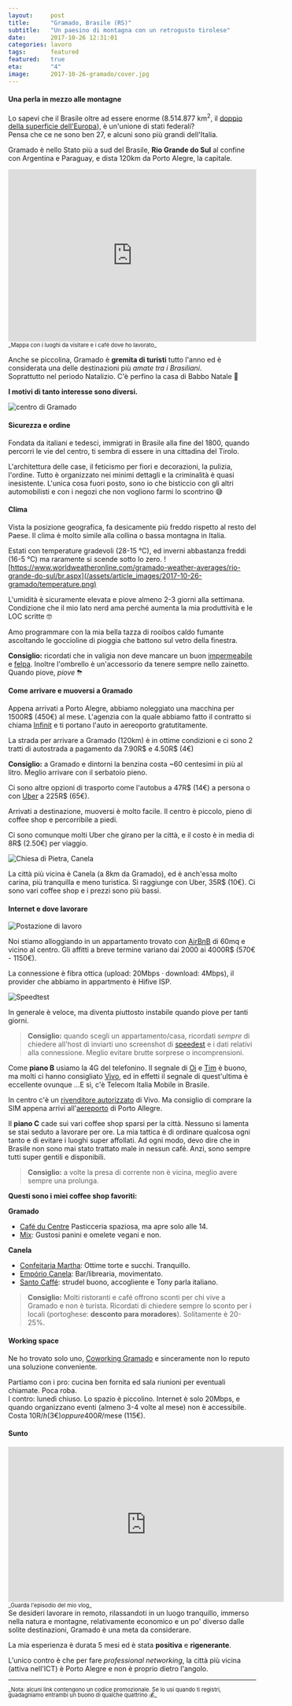 ```yaml
---
layout:     post
title:      "Gramado, Brasile (RS)"
subtitle:   "Un paesino di montagna con un retrogusto tirolese"
date:       2017-10-26 12:31:01
categories: lavoro
tags:       featured
featured:   true
eta:        "4"
image:      2017-10-26-gramado/cover.jpg
---
```


#### Una perla in mezzo alle montagne
Lo sapevi che il Brasile oltre ad essere enorme (8.514.877 km<sup>2</sup>, il [doppio della superficie dell'Europa](https://mapfight.appspot.com/br-vs-eu/brazil-european-union-2017-size-comparison)), è un'unione di stati federali?<br/>
Pensa che ce ne sono ben 27, e alcuni sono più grandi dell'Italia.

Gramado è nello Stato più a sud del Brasile, __Rio Grande do Sul__ al confine con Argentina e Paraguay, e dista 120km da Porto Alegre, la capitale.

<iframe src="https://www.google.com/maps/d/u/0/embed?mid=13HRpRy2C2EVU_M6cJ9AKHFOWlU8Uppcr" width="100%" height="350" frameborder="0" style="border:0"></iframe>
<span style="font-size: 80%">_Mappa con i luoghi da visitare e i café dove ho lavorato_</span>

Anche se piccolina, Gramado è __gremita di turisti__ tutto l'anno ed è considerata una delle destinazioni più _amate tra i Brasiliani_. <br/>Soprattutto nel periodo Natalizio. C'è perfino la casa di Babbo Natale 🎅

__I motivi di tanto interesse sono diversi.__

![centro di Gramado](/assets/article_images/2017-10-26-gramado/gramado.png)

#### Sicurezza e ordine
Fondata da italiani e tedesci, immigrati in Brasile alla fine del 1800, quando percorri le vie del centro, ti sembra di essere in una cittadina del Tirolo.

L'architettura delle case, il feticismo per fiori e decorazioni, la pulizia, l'ordine.
Tutto è organizzato nei minimi dettagli e la criminalità è quasi inesistente.
L'unica cosa fuori posto, sono io che bisticcio con gli altri automobilisti e con i negozi che non vogliono farmi lo scontrino 😅

#### Clima
Vista la posizione geografica, fa desicamente più freddo rispetto al resto del Paese.
Il clima è molto simile alla collina o bassa montagna in Italia.

Estati con temperature gradevoli (28-15 °C), ed inverni abbastanza freddi (16-5 °C) ma raramente si scende sotto lo zero. 
![https://www.worldweatheronline.com/gramado-weather-averages/rio-grande-do-sul/br.aspx](/assets/article_images/2017-10-26-gramado/temperature.png)

L'umidità è sicuramente elevata e piove almeno 2-3 giorni alla settimana.
Condizione che il mio lato nerd ama perché aumenta la mia produttività e le LOC scritte 🤓 

Amo programmare con la mia bella tazza di rooibos caldo fumante ascoltando le goccioline di pioggia che battono sul vetro della finestra.

__Consiglio:__
ricordati che in valigia non deve mancare un buon [impermeabile](https://www.amazon.it/gp/product/B00LOD1JS4/ref=as_li_tl?ie=UTF8&camp=3414&creative=21718&creativeASIN=B00LOD1JS4&linkCode=as2&tag=matteoborga0c-21&linkId=b3e774d77e56554e07942984592c5f8f") e [felpa](https://www.amazon.it/gp/product/B0731HZHCY/ref=as_li_tl?ie=UTF8&camp=3414&creative=21718&creativeASIN=B0731HZHCY&linkCode=as2&tag=matteoborga0c-21&linkId=7451baf4c999f3457f024cfb9a0de8c8). Inoltre l'ombrello è un'accessorio da tenere sempre nello zainetto. Quando piove, _piove_ ⛈

#### Come arrivare e muoversi a Gramado
Appena arrivati a Porto Alegre, abbiamo noleggiato una macchina per 1500R$ (450€) al mese. L'agenzia con la quale abbiamo fatto il contratto si chiama [Infinit](http://infinitautolocadora.com.br/) e ti portano l'auto in aereoporto gratutitamente.

La strada per arrivare a Gramado (120km) è in ottime condizioni e ci sono 2 tratti di autostrada a pagamento da 7.90R$ e 4.50R$ (4€)

__Consiglio:__
a Gramado e dintorni la benzina costa ~60 centesimi in più al litro. Meglio arrivare con il serbatoio pieno.

Ci sono altre opzioni di trasporto come l'autobus a 47R$ (14€) a persona o con [Uber](https://www.uber.com/invite/mattb3617ue) a 225R$ (65€).

Arrivati a destinazione, muoversi è molto facile. Il centro è piccolo, pieno di coffee shop e percorribile a piedi.

Ci sono comunque molti Uber che girano per la città, e il costo è in media di 8R$ (2.50€) per viaggio.


![Chiesa di Pietra, Canela](/assets/article_images/2017-10-26-gramado/canela.png)

La città più vicina è Canela (a 8km da Gramado), ed è anch'essa molto carina, più tranquilla e meno turistica. Si raggiunge con Uber, 35R$ (10€). Ci sono vari coffee shop e i prezzi sono più bassi.

#### Internet e dove lavorare
![Postazione di lavoro](https://instagram.fpoa2-1.fna.fbcdn.net/t51.2885-15/e35/23161845_157291534873233_1992249163256954880_n.jpg)

Noi stiamo alloggiando in un appartamento trovato con [AirBnB](www.airbnb.it/c/mborgato3) di 60mq e vicino al centro. Gli affitti a breve termine variano dai 2000 ai 4000R$ (570€ - 1150€).

La connessione è fibra ottica (upload: 20Mbps &middot; download: 4Mbps), il provider che abbiamo in appartmento è Hifive ISP.

![Speedtest](/assets/article_images/2017-10-26-gramado/speedtest.png)

In generale è veloce, ma diventa piuttosto instabile quando piove per tanti giorni.

> __Consiglio:__ quando scegli un appartamento/casa, ricordati _sempre_ di chiedere all'host di inviarti uno screenshot di [speedest](http://www.speedtest.net/) e i dati relativi alla connessione. Meglio evitare brutte sorprese o incomprensioni.

Come __piano B__ usiamo la 4G del telefonino. Il segnale di [Oi](http://www.oi.com.br/) e [Tim](http://www.tim.com.br/rs) è buono, ma molti ci hanno consigliato [Vivo](http://www.vivo.com.br/), ed in effetti il segnale di quest'ultima è eccellente ovunque ...E sì, c'è Telecom Italia Mobile in Brasile.

In centro c'è un [rivenditore autorizzato](https://www.google.com.br/maps/place/Loja+Vivo/@-29.3780959,-50.875515,15z/data=!4m5!3m4!1s0x0:0x26979e3e49bbe8c1!8m2!3d-29.3780959!4d-50.875515) di Vivo. Ma consiglio di comprare la SIM appena arrivi all'[aereporto](https://www.google.com.br/maps/place/Loja+Vivo/@-29.9901004,-51.1776212,15z/data=!4m5!3m4!1s0x0:0x975e9c72c51965fc!8m2!3d-29.9901004!4d-51.1776212) di Porto Allegre.

Il __piano C__ cade sui vari coffee shop sparsi per la città.
Nessuno si lamenta se stai seduto a lavorare per ore.
La mia tattica è di ordinare qualcosa ogni tanto e di evitare i luoghi super affollati.
Ad ogni modo, devo dire che in Brasile non sono mai stato trattato male in nessun café. Anzi, sono sempre tutti super gentili e disponibili.

> __Consiglio:__ a volte la presa di corrente non è vicina, meglio avere sempre una prolunga.

__Questi sono i miei coffee shop favoriti:__

__Gramado__

- [Café du Centre](https://www.google.com.br/maps/place/Caf%C3%A9+du+Centre/@-29.3744841,-50.8768798,15z/data=!4m5!3m4!1s0x0:0x99d81147aee0eec9!8m2!3d-29.3744841!4d-50.8768798)
Pasticceria spaziosa, ma apre solo alle 14.
- [Mix](https://www.google.com.br/maps/place/Mix+Saud%C3%A1vel+com+Sabor/@-29.3791985,-50.870127,15z/data=!4m2!3m1!1s0x0:0x6a81b4d39c873d53?sa=X&ved=0ahUKEwiZl7r7v6PXAhWKHpAKHRxQCV0Q_BIIhAEwCg): Gustosi panini e omelete vegani e non.

__Canela__

- [Confeitaria Martha](https://www.google.it/maps/place/Confeitaria+Martha/@-29.360504,-50.8148355,17z/data=!3m1!4b1!4m5!3m4!1s0x95192db0f62378dd:0x1088cb7c06e7bbc!8m2!3d-29.360504!4d-50.8126468): Ottime torte e succhi. Tranquillo.
- [Empório Canela](https://www.google.it/maps/place/Emp%C3%B3rio+Canela/@-29.360504,-50.8148355,17z/data=!4m5!3m4!1s0x95192db6e7248fb7:0xcbffe29bce9e8202!8m2!3d-29.3639031!4d-50.8103564): Bar/librearia, movimentato.
- [Santo Caffé](https://www.google.it/maps/place/Santo+Caff%C3%A9/@-29.3629503,-50.8192135,17z/data=!3m1!4b1!4m5!3m4!1s0x95192dba4b3335cb:0xd0d8be98e0e78df2!8m2!3d-29.3629503!4d-50.8170248): strudel buono, accogliente e Tony parla italiano.

> __Consiglio:__ Molti ristoranti e café offrono sconti per chi vive a Gramado e non è turista. Ricordati di chiedere sempre lo sconto per i locali (portoghese: **desconto para moradores**). Solitamente è 20-25%.

#### Working space
Ne ho trovato solo uno, [Coworking Gramado](https://www.google.com.br/maps/place/Coworking+Gramado/@-29.3773693,-50.8766413,15z/data=!4m2!3m1!1s0x0:0x998cd95078261e0f?sa=X&ved=0ahUKEwiYiNnDgaXXAhVBEZAKHV1kD_oQ_BIIgQEwCg) e sinceramente non lo reputo una soluzione conveniente.

Partiamo con i pro: cucina ben fornita ed sala riunioni per eventuali chiamate. Poca roba.<br/>
I contro: lunedì chiuso. Lo spazio è piccolino. Internet è solo 20Mbps, e quando organizzano eventi (almeno 3-4 volte al mese) non è accessibile.<br/>
Costa 10R$/h (3€) oppure 400R$/mese (115€).

#### Sunto
<iframe width="560" height="315" src="https://www.youtube.com/embed/dAMHbr69KS8?rel=0&amp;showinfo=0" frameborder="0" gesture="media" allow="encrypted-media" allowfullscreen></iframe>
<span style="font-size: 80%">_Guarda l'episodio del mio vlog_</span>

<br/>
Se desideri lavorare in remoto, rilassandoti in un luogo tranquillo, immerso nella natura e montagne, relativamente economico e un po' diverso dalle solite destinazioni, Gramado è una meta da considerare.

La mia esperienza è durata 5 mesi ed è stata __positiva__ e __rigenerante__.

L'unico contro è che per fare _professional networking_, la città più vicina (attiva nell'ICT) è Porto Alegre e non è proprio dietro l'angolo.

---

<span style="font-size: 80%; line-height: 1;">
_Nota: alcuni link contengono un codice promozionale. Se lo usi quando ti registri, guadagniamo entrambi un buono di qualche quattrino 💰_
</span> 